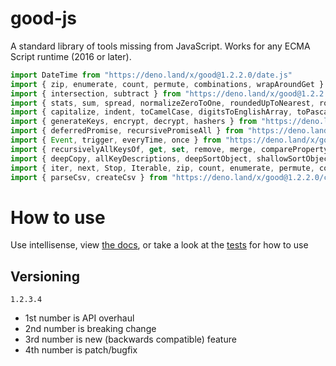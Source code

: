 # good-js

A standard library of tools missing from JavaScript. Works for any ECMA Script runtime (2016 or later).

```js
import DateTime from "https://deno.land/x/good@1.2.2.0/date.js"
import { zip, enumerate, count, permute, combinations, wrapAroundGet } from "https://deno.land/x/good@1.2.2.0/array.js"
import { intersection, subtract } from "https://deno.land/x/good@1.2.2.0/set.js"
import { stats, sum, spread, normalizeZeroToOne, roundedUpToNearest, roundedDownToNearest } from "https://deno.land/x/good@1.2.2.0/math.js"
import { capitalize, indent, toCamelCase, digitsToEnglishArray, toPascalCase, toKebabCase, toSnakeCase, toScreamingtoKebabCase, toScreamingtoSnakeCase, toRepresentation, toString, regex, escapeRegexMatch, escapeRegexReplace, extractFirst, isValidIdentifier } from "https://deno.land/x/good@1.2.2.0/string.js"
import { generateKeys, encrypt, decrypt, hashers } from "https://deno.land/x/good@1.2.2.0/encryption.js"
import { deferredPromise, recursivePromiseAll } from "https://deno.land/x/good@1.2.2.0/async.js"
import { Event, trigger, everyTime, once } from "https://deno.land/x/good@1.2.2.0/events.js"
import { recursivelyAllKeysOf, get, set, remove, merge, compareProperty } from "https://deno.land/x/good@1.2.2.0/object.js"
import { deepCopy, allKeyDescriptions, deepSortObject, shallowSortObject, isGeneratorType } from "https://deno.land/x/good@1.2.2.0/value.js"
import { iter, next, Stop, Iterable, zip, count, enumerate, permute, combinations, slices, asyncIteratorToList, concurrentlyTransform, forkAndFilter } from "https://deno.land/x/good@1.2.2.0/iterable.js"
import { parseCsv, createCsv } from "https://deno.land/x/good@1.2.2.0/csv.js"
```


# How to use

Use intellisense, view [the docs](https://deno.land/x/good?doc), or take a look at the [tests](https://github.com/jeff-hykin/good-js/tree/master/tests) for how to use

## Versioning

`1.2.3.4`
- 1st number is API overhaul
- 2nd number is breaking change
- 3rd number is new (backwards compatible) feature 
- 4th number is patch/bugfix